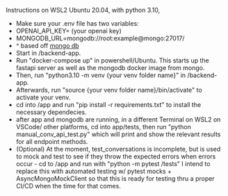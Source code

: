 Instructions on WSL2 Ubuntu 20.04, with python 3.10,
- Make sure your .env file has two variables:
- OPENAI_API_KEY= (your openai key)
- MONGODB_URL=mongodb://root:example@mongo:27017/
- ^ based off [mongo db](https://hub.docker.com/_/mongo)
- Start in /backend-app.
- Run "docker-compose up" in powershell/Ubuntu. This starts up the fastapi server as well as the mongodb docker image from mongo.
- Then, run "python3.10 -m venv {your venv folder name}" in /backend-app.
- Afterwards, run "source {your venv folder name}/bin/activate" to activate your venv.
- cd into /app and run "pip install -r requirements.txt" to install the necessary dependecies.
- after app and mongodb are running, in a different Terminal on WSL2 on VSCode/ other platforms, 
  cd into app/tests, then run "python manual_conv_api_test.py" which will print and show the relevant results for all 
  endpoint methods.
- (Optional) At the moment, test_conversations is incomplete, but is used to mock and test to see if they throw the expected
  errors when errors occur - cd to /app and run with "python -m pytest /tests"
I intend to replace this with automated testing w/ pytest mocks + AsyncMongoMockClient so that this is ready for testing thru
a proper CI/CD when the time for that comes.
